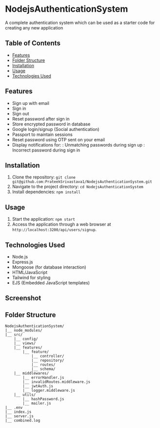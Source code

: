 # NodejsAuthenticationSystem

A complete authentication system which can be used as a starter code for creating any new
application

## Table of Contents

- [Features](#features)
- [Folder Structure](#folder-structure)
- [Installation](#installation)
- [Usage](#usage)
- [Technologies Used](#technologies-used)

## Features

- Sign up with email
- Sign in
- Sign out
- Reset password after sign in
- Store encrypted password in database
- Google login/signup (Social authentication)
- Passport to maintain sessions
- Reset password using OTP sent on your email
- Display notifications for:
  : Unmatching passwords during sign up
  : Incorrect password during sign in

## Installation

1. Clone the repository: `git clone git@github.com:PrateekSrivastava1/NodejsAuthenticationSystem.git`
2. Navigate to the project directory: `cd NodejsAuthenticationSystem`
3. Install dependencies: `npm install`

## Usage

1. Start the application: `npm start`
2. Access the application through a web browser at `http://localhost:3200/api/users/signup`.

## Technologies Used

- Node.js
- Express.js
- Mongoose (for database interaction)
- HTML/JavaScript
- Tailwind for styling
- EJS (Embedded JavaScript templates)

## Screenshot

## Folder Structure

```plaintext
NodejsAuthenticationSystem/
|__ node_modules/
|__ src/
    |__ config/
    |__ views/
    |__ features/
        |__ feature/
            |__ controller/
            |__ repository/
            |__ routes/
            |__ schema/
    |__ middlewares/
        |__ errorHandler.js
        |__ invalidRoutes.middleware.js
        |__ jwtAuth.js
        |__ logger.middleware.js
    |__ utils/
        |__ hashPassword.js
        |__ mailer.js
|__ .env
|__ index.js
|__ server.js
|__ combined.log

```

```

```
